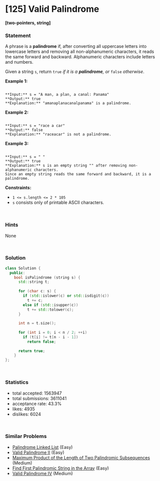 # [125] Valid Palindrome

**[two-pointers, string]**

### Statement

A phrase is a **palindrome** if, after converting all uppercase letters into lowercase letters and removing all non-alphanumeric characters, it reads the same forward and backward. Alphanumeric characters include letters and numbers.

Given a string `s`, return `true` *if it is a **palindrome**, or* `false` *otherwise*.


**Example 1:**

```

**Input:** s = "A man, a plan, a canal: Panama"
**Output:** true
**Explanation:** "amanaplanacanalpanama" is a palindrome.

```

**Example 2:**

```

**Input:** s = "race a car"
**Output:** false
**Explanation:** "raceacar" is not a palindrome.

```

**Example 3:**

```

**Input:** s = " "
**Output:** true
**Explanation:** s is an empty string "" after removing non-alphanumeric characters.
Since an empty string reads the same forward and backward, it is a palindrome.

```

**Constraints:**
* `1 <= s.length <= 2 * 105`
* `s` consists only of printable ASCII characters.


<br>

### Hints

None

<br>

### Solution

```cpp
class Solution {
  public:
    bool isPalindrome (string s) {
      std::string t;
      
      for (char c: s) {
        if (std::islower(c) or std::isdigit(c))
          t += c;
        else if (std::isupper(c))
          t += std::tolower(c);
      }
      
      int n = t.size();
      
      for (int i = 0; i < n / 2; ++i)
        if (t[i] != t[n - i - 1])
          return false;
      
      return true;
    }
};
```

<br>

### Statistics

- total accepted: 1563947
- total submissions: 3611041
- acceptance rate: 43.3%
- likes: 4935
- dislikes: 6024

<br>

### Similar Problems

- [Palindrome Linked List](https://leetcode.com/problems/palindrome-linked-list) (Easy)
- [Valid Palindrome II](https://leetcode.com/problems/valid-palindrome-ii) (Easy)
- [Maximum Product of the Length of Two Palindromic Subsequences](https://leetcode.com/problems/maximum-product-of-the-length-of-two-palindromic-subsequences) (Medium)
- [Find First Palindromic String in the Array](https://leetcode.com/problems/find-first-palindromic-string-in-the-array) (Easy)
- [Valid Palindrome IV](https://leetcode.com/problems/valid-palindrome-iv) (Medium)

